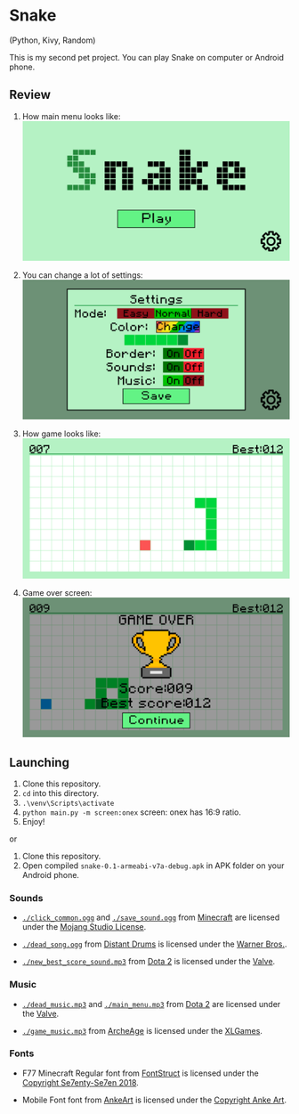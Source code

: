 # Snake
(Python, Kivy, Random)

This is my second pet project. You can play Snake on computer or Android phone.

## Review

1. How main menu looks like:
![Main menu image](./review/main_menu.png)

2. You can change a lot of settings:
![Settings screen](./review/settings_image.png)

3. How game looks like:
![Ingame screen](./review/ingame_screen.png)

4. Game over screen:
![Game over screen](./review/game_over_image.png)

## Launching

1. Clone this repository.
2. `cd` into this directory.
3. `.\venv\Scripts\activate`
4. `python main.py -m screen:onex` screen: onex has 16:9 ratio.
5. Enjoy!

or 

1. Clone this repository.
2. Open compiled `snake-0.1-armeabi-v7a-debug.apk` in APK folder on your Android phone.

### Sounds

- [`./click_common.ogg`][click-common-dir] and [`./save_sound.ogg`][save-sound-dir] from [Minecraft][minecraft-url] are licensed under the [Mojang Studio License][mojang-license-url].

- [`./dead_song.ogg`][dead-song-dir] from [Distant Drums][distant-drums-url] is licensed under the [Warner Bros.][warner-bros-url].

- [`./new_best_score_sound.mp3`][new-best-sroce-dir] from [Dota 2][dota-url] is licensed under the [Valve][valve-url].

[click-common-dir]: ./click_common.ogg
[save-sound-dir]: ./save_sound.ogg
[minecraft-url]: https://www.minecraft.net/
[mojang-license-url]: https://www.mojang.com/

[dead-song-dir]: ./dead_song.ogg
[distant-drums-url]: https://en.wikipedia.org/wiki/Distant_Drums
[warner-bros-url]: https://www.warnerbros.com/

[new-best-sroce-dir]: ./new_best_score_sound.mp3
[dota-url]: https://www.dota2.com/play/
[valve-url]: https://www.valvesoftware.com/en/

### Music

- [`./dead_music.mp3`][dead-music-dir] and [`./main_menu.mp3`][main-menu-dir] from [Dota 2][dota-url] are licensed under the [Valve][valve-url].

- [`./game_music.mp3`][game-music-dir] from [ArcheAge][archeage-url] is licensed under the [XLGames][xlgames-url].

[dead-music-dir]: ./dead_music.mp3
[main-menu-dir]: ./main_menu.mp3
[dota-url]: https://www.dota2.com/play/
[valve-url]: https://www.valvesoftware.com/en/

[game-music-dir]: ./game_music.mp3
[archeage-url]: https://archeage.xlgames.com/
[xlgames-url]: https://www.xlgames.com/

### Fonts

- F77 Minecraft Regular font from [FontStruct][font-struct-url] is licensed under the [Copyright Se7enty-Se7en 2018][copy-seventy-url].

- Mobile Font font from [AnkeArt][anke-url] is licensed under the [Copyright Anke Art][copy-anke-url].

[font-struct-url]: https://fontstruct.com/
[copy-seventy-url]: https://fontstruct.com/search?q=F77+Minecraft+Regular

[anke-url]: https://www.anke-art.de/
[copy-anke-url]: https://www.anke-art.de/fonts/
